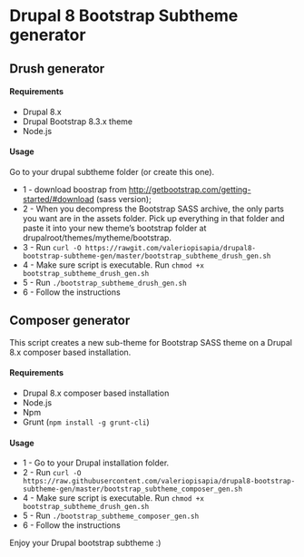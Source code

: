# Drupal 8 Bootstrap Subtheme generator

## Drush generator

#### Requirements
* Drupal 8.x
* Drupal Bootstrap 8.3.x theme
* Node.js

#### Usage

Go to your drupal subtheme folder (or create this one).

* 1 - download boostrap from http://getbootstrap.com/getting-started/#download (sass version);
* 2 - When you decompress the Bootstrap SASS archive, the only parts you want are in the assets folder. Pick up everything in that folder and paste it into your new theme’s bootstrap folder at drupalroot/themes/mytheme/bootstrap.
* 3 - Run `curl -O https://rawgit.com/valeriopisapia/drupal8-bootstrap-subtheme-gen/master/bootstrap_subtheme_drush_gen.sh`
* 4 - Make sure script is executable. Run `chmod +x bootstrap_subtheme_drush_gen.sh`
* 5 - Run `./bootstrap_subtheme_drush_gen.sh`
* 6 - Follow the instructions


## Composer generator
This script creates a new sub-theme for Bootstrap SASS theme on a Drupal 8.x composer based installation.

#### Requirements
* Drupal 8.x composer based installation
* Node.js
* Npm
* Grunt (`npm install -g grunt-cli`)

#### Usage

* 1 - Go to your Drupal installation folder.
* 2 - Run `curl -O https://raw.githubusercontent.com/valeriopisapia/drupal8-bootstrap-subtheme-gen/master/bootstrap_subtheme_composer_gen.sh`
* 4 - Make sure script is executable. Run `chmod +x bootstrap_subtheme_drush_gen.sh`
* 5 - Run `./bootstrap_subtheme_composer_gen.sh`
* 6 - Follow the instructions




Enjoy your Drupal bootstrap subtheme :)